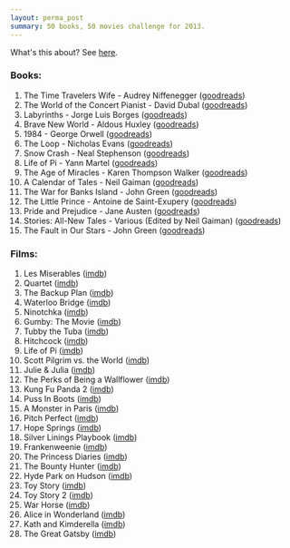 ```yaml
---
layout: perma_post
summary: 50 books, 50 movies challenge for 2013.
---
```


What's this about? See [here](http://www.fiftyfifty.me/introduction/).

### Books: ###

1. The Time Travelers Wife - Audrey Niffenegger ([goodreads](http://www.goodreads.com/book/show/881710.The_Time_Travelers_Wife))
2. The World of the Concert Pianist - David Dubal ([goodreads](http://www.goodreads.com/book/show/168807.Reflections_from_the_Keyboard))
3. Labyrinths - Jorge Luis Borges ([goodreads](http://www.goodreads.com/book/show/17717.Labyrinths))
4. Brave New World - Aldous Huxley ([goodreads](http://www.goodreads.com/book/show/5129.Brave_New_World))
5. 1984 - George Orwell ([goodreads](http://www.goodreads.com/book/show/185900.Nineteen_Eighty_Four))
6. The Loop - Nicholas Evans ([goodreads](http://www.goodreads.com/book/show/25422))
7. Snow Crash - Neal Stephenson ([goodreads](http://www.goodreads.com/book/show/830.Snow_Crash))
8. Life of Pi - Yann Martel ([goodreads](http://www.goodreads.com/book/show/9938135-life-of-pi))
9. The Age of Miracles - Karen Thompson Walker ([goodreads](http://www.goodreads.com/book/show/17257801-the-age-of-miracles))
10. A Calendar of Tales - Neil Gaiman ([goodreads](http://www.goodreads.com/book/show/17404588-a-calendar-of-tales))
11. The War for Banks Island - John Green ([goodreads](http://www.goodreads.com/book/show/15838434-the-war-for-banks-island))
12. The Little Prince -  Antoine de Saint-Exupery ([goodreads](http://www.goodreads.com/book/show/157993.The_Little_Prince))
13. Pride and Prejudice - Jane Austen ([goodreads](http://www.goodreads.com/book/show/1885.Pride_and_Prejudice))
14. Stories: All-New Tales - Various (Edited by Neil Gaiman) ([goodreads](http://www.goodreads.com/book/show/7637398-stories))
15. The Fault in Our Stars - John Green ([goodreads](http://www.goodreads.com/book/show/11870085-the-fault-in-our-stars))

### Films: ###

1. Les Miserables ([imdb](http://www.imdb.com/title/tt1707386/))
2. Quartet ([imdb](http://www.imdb.com/title/tt1441951/))
3. The Backup Plan ([imdb](http://www.imdb.com/title/tt1212436/))
4. Waterloo Bridge ([imdb](http://www.imdb.com/title/tt0033238/))
5. Ninotchka ([imdb](http://www.imdb.com/title/tt0031725/))
6. Gumby: The Movie ([imdb](http://www.imdb.com/title/tt0113234/))
7. Tubby the Tuba ([imdb](http://www.imdb.com/title/tt0253848/))
8. Hitchcock ([imdb](http://www.imdb.com/title/tt0975645/))
9. Life of Pi ([imdb](http://www.imdb.com/title/tt0454876/))
10. Scott Pilgrim vs. the World ([imdb](http://www.imdb.com/title/tt0446029/))
11. Julie & Julia ([imdb](http://www.imdb.com/title/tt1135503/))
12. The Perks of Being a Wallflower ([imdb](http://www.imdb.com/title/tt1659337/))
13. Kung Fu Panda 2 ([imdb](http://www.imdb.com/title/tt1302011/))
14. Puss In Boots ([imdb](http://www.imdb.com/title/tt0448694/))
15. A Monster in Paris ([imdb](http://www.imdb.com/title/tt0961097/))
16. Pitch Perfect ([imdb](http://www.imdb.com/title/tt1981677/))
17. Hope Springs ([imdb](http://www.imdb.com/title/tt1535438/))
18. Silver Linings Playbook ([imdb](http://www.imdb.com/title/tt1045658/))
19. Frankenweenie ([imdb](http://www.imdb.com/title/tt1142977/))
20. The Princess Diaries ([imdb](http://www.imdb.com/title/tt0247638/))
21. The Bounty Hunter ([imdb](http://www.imdb.com/title/tt1038919/))
22. Hyde Park on Hudson ([imdb](http://www.imdb.com/title/tt1477855/))
23. Toy Story ([imdb](http://www.imdb.com/title/tt0114709/))
24. Toy Story 2 ([imdb](http://www.imdb.com/title/tt0120363/))
25. War Horse ([imdb](http://www.imdb.com/title/tt1568911))
26. Alice in Wonderland ([imdb](http://www.imdb.com/title/tt0043274/))
27. Kath and Kimderella ([imdb](http://www.imdb.com/title/tt1859607/))
28. The Great Gatsby ([imdb](http://www.imdb.com/title/tt1343092/))
